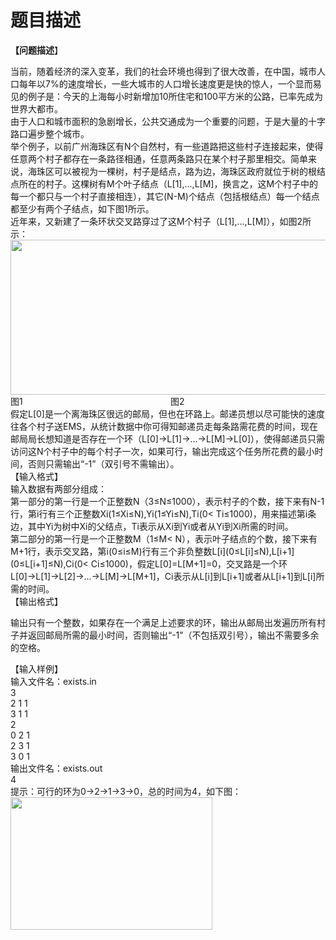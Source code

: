 # 题目描述


<p>
	<b>【问题描述</b>】
</p>
<div>
	当前，随着经济的深入变革，我们的社会环境也得到了很大改善，在中国，城市人口每年以7%的速度增长，一些大城市的人口增长速度更是快的惊人，一个显而易见的例子是：今天的上海每小时新增加10所住宅和100平方米的公路，已率先成为世界大都市。<br/>
由于人口和城市面积的急剧增长，公共交通成为一个重要的问题，于是大量的十字路口遍步整个城市。<br/>
举个例子，以前广州海珠区有N个自然村，有一些道路把这些村子连接起来，使得任意两个村子都存在一条路径相通，任意两条路只在某个村子那里相交。简单来说，海珠区可以被视为一棵树，村子是结点，路为边，海珠区政府就位于树的根结点所在的村子。这棵树有M个叶子结点（L[1],...,L[M]，换言之，这M个村子中的每一个都只与一个村子直接相连），其它(N-M)个结点（包括根结点）每一个结点都至少有两个子结点，如下图1所示。<br/>
近年来，又新建了一条环状交叉路穿过了这M个村子（L[1],...,L[M]），如图2所示：<br/>
<img height="248" alt="" width="818" src="http://192.168.1.252/os/sj/gdoi/ACM5/4/exists/exists1.JPG"/><br/>
图1                                                            图2 <br/>
假定L[0]是一个离海珠区很远的邮局，但也在环路上。邮递员想以尽可能快的速度往各个村子送EMS，从统计数据中你可得知邮递员走每条路需花费的时间，现在邮局局长想知道是否存在一个环（L[0]→L[1]→...→L[M]→L[0]），使得邮递员只需访问这N个村子中的每个村子一次，如果可行，输出完成这个任务所花费的最小时间，否则只需输出“-1”（双引号不需输出）。
</div>
<div>
	【输入格式】
</div>
<div>
	<span> 输入数据有两部分组成：<br/>
第一部分的第一行是一个正整数N（3≤N≤1000），表示村子的个数，接下来有N-1行，第i行有三个正整数Xi(1≤Xi≤N),Yi(1≤Yi≤N),Ti(0&lt; Ti≤1000)，用来描述第i条边，其中Yi为树中Xi的父结点，Ti表示从Xi到Yi或者从Yi到Xi所需的时间。<br/>
第二部分的第一行是一个正整数M（1≤M&lt; N），表示叶子结点的个数，接下来有M+1行，表示交叉路，第i(0≤i≤M)行有三个非负整数L[i](0≤L[i]≤N),L[i+1](0≤L[i+1]≤N),Ci(0&lt; Ci≤1000)，假定L[0]=L[M+1]=0，交叉路是一个环L[0]→L[1]→L[2]→...→L[M]→L[M+1]，Ci表示从L[i]到L[i+1]或者从L[i+1]到L[i]所需的时间。<br/>
</span>
</div>
<div>
	【输出格式】
</div>
<p>
	输出只有一个整数，如果存在一个满足上述要求的环，输出从邮局出发遍历所有村子并返回邮局所需的最小时间，否则输出“-1”（不包括双引号），输出不需要多余的空格。
</p>
<div>
	【输入样例】
</div>
<div>
	输入文件名：<span>exists.in</span>
</div>
<div>
	3<br/>
2 1 1<br/>
3 1 1
</div>
<div>
	2<br/>
0 2 1<br/>
2 3 1<br/>
3 0 1
</div>
<div>
	输出文件名：<span>exists.out</span>
</div>
<div>
	<span>4</span>
</div>
<div>
	<span>提示：可行的环为0→2→1→3→0，总的时间为4，如下图：</span>
</div>
<div>
	<span><img height="212" alt="" width="323" src="http://192.168.1.252/os/sj/gdoi/ACM5/4/exists/exists2.JPG"/></span>
</div>
